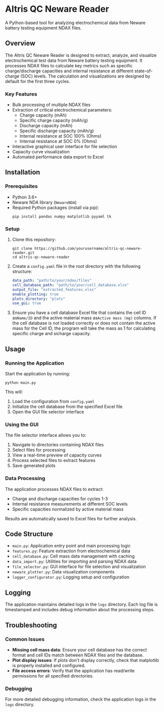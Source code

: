 # Altris QC Neware Reader

A Python-based tool for analyzing electrochemical data from Neware battery testing equipment NDAX files.

## Overview

The Altris QC Neware Reader is designed to extract, analyze, and visualize electrochemical test data from Neware battery testing equipment. It processes NDAX files to calculate key metrics such as specific charge/discharge capacities and internal resistance at different state-of-charge (SOC) levels. The calculation and visualizations are designed by default for the first three cycles.

### Key Features

- Bulk processing of multiple NDAX files
- Extraction of critical electrochemical parameters:
  - Charge capacity (mAh)
  - Specific charge capacity (mAh/g)
  - Discharge capacity (mAh)
  - Specific discharge capacity (mAh/g)
  - Internal resistance at SOC 100% (Ohms)
  - Internal resistance at SOC 0% (Ohms)
- Interactive graphical user interface for file selection
- Capacity curve visualization
- Automated performance data export to Excel

## Installation

### Prerequisites

- Python 3.6+
- Neware NDA library (`NewareNDA`)
- Required Python packages (install via pip):
  ```
  pip install pandas numpy matplotlib pyyaml tk
  ```

### Setup

1. Clone this repository:
   ```
   git clone https://github.com/yourusername/altris-qc-neware-reader.git
   cd altris-qc-neware-reader
   ```

2. Create a `config.yaml` file in the root directory with the following structure:
   ```yaml
   data_path: "path/to/your/ndax/files"
   cell_database_path: "path/to/your/cell_database.xlsx"
   output_file: "extracted_features.xlsx"
   enable_plotting: true
   plots_directory: "plots"
   use_gui: true
   ```

3. Ensure you have a cell database Excel file that contains the cell ID as`Name/ID` and the active material mass as`Active mass (mg)` columns. If the cell database is not loaded correctly or does not contain the active mass for the Cell ID, the program will take the mass as 1 for calculating specific charge and sicharge capacity.

## Usage

### Running the Application

Start the application by running:

```
python main.py
```

This will:
1. Load the configuration from `config.yaml`
2. Initialize the cell database from the specified Excel file
3. Open the GUI file selector interface

### Using the GUI

The file selector interface allows you to:

1. Navigate to directories containing NDAX files
2. Select files for processing
3. View a real-time preview of capacity curves
4. Process selected files to extract features
5. Save generated plots

### Data Processing

The application processes NDAX files to extract:
- Charge and discharge capacities for cycles 1-3
- Internal resistance measurements at different SOC levels
- Specific capacities normalized by active material mass

Results are automatically saved to Excel files for further analysis.

## Code Structure

- `main.py`: Application entry point and main processing logic
- `features.py`: Feature extraction from electrochemical data
- `cell_database.py`: Cell mass data management with caching
- `data_import.py`: Utilities for importing and parsing NDAX data
- `file_selector.py`: GUI interface for file selection and visualization
- `neware_plotter.py`: Data visualization components
- `logger_configurator.py`: Logging setup and configuration

## Logging

The application maintains detailed logs in the `logs` directory. Each log file is timestamped and includes debug information about the processing steps.

## Troubleshooting

### Common Issues

- **Missing cell mass data**: Ensure your cell database has the correct format and cell IDs match between NDAX files and the database.
- **Plot display issues**: If plots don't display correctly, check that matplotlib is properly installed and configured.
- **File access errors**: Verify that the application has read/write permissions for all specified directories.

### Debugging

For more detailed debugging information, check the application logs in the `logs` directory.
